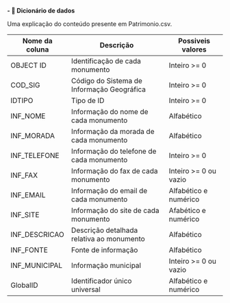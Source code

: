**- 📔 Dicionário de dados**

Uma explicação do conteúdo presente em Patrimonio.csv.

| Nome da coluna | Descrição | Possiveis valores |
| --- | --- | --- |
| OBJECT ID | Identificação de cada monumento | Inteiro >= 0
| COD_SIG | Código do Sistema de Informação Geográfica | Inteiro >= 0
| IDTIPO | Tipo de ID | Inteiro >= 0
| INF_NOME | Informação do nome de cada monumento | Alfabético
| INF_MORADA | Informação da morada de cada monumento | Alfabético
| INF_TELEFONE | Informação do telefone de cada monumento |Inteiro >= 0
| INF_FAX | Informação do fax de cada monumento |Inteiro >= 0 ou vazio
| INF_EMAIL| Informação do email de cada monumento | Alfabético e numérico
| INF_SITE  | Informação do site de cada monumento | Afabético e numérico
| INF_DESCRICAO | Descrição detalhada relativa ao monumento | Alfabético
| INF_FONTE | Fonte de informação |Alfabético
| INF_MUNICIPAL  | Informação municipal | Inteiro >= 0 ou vazio
| GlobalID | Identificador único universal |Alfabético e numérico

